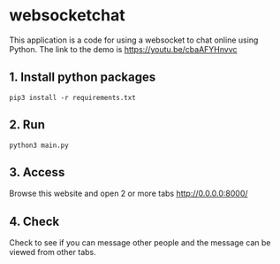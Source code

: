 # websocketchat
This application is a code for using a websocket to chat online using Python.
The link to the demo is https://youtu.be/cbaAFYHnvvc
## 1. Install python packages

```commandline
pip3 install -r requirements.txt
```

## 2. Run

```commandline
python3 main.py
```

## 3. Access 

Browse this website and open 2 or more tabs
http://0.0.0.0:8000/

## 4. Check

Check to see if you can message other people and the message can be viewed from other tabs.